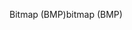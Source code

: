 <span data-ttu-id="d7e3e-101">Bitmap (BMP)</span><span class="sxs-lookup"><span data-stu-id="d7e3e-101">bitmap (BMP)</span></span>